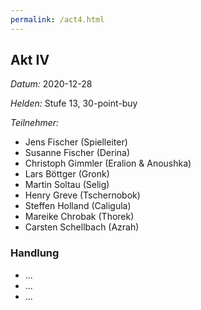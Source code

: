 ```yaml
---
permalink: /act4.html
---
```


## Akt IV

*Datum:* 2020-12-28

*Helden:* Stufe 13, 30-point-buy

*Teilnehmer:*
* Jens Fischer (Spielleiter)
* Susanne Fischer (Derina)
* Christoph Gimmler (Eralion & Anoushka)
* Lars Böttger (Gronk)
* Martin Soltau (Selig)
* Henry Greve (Tschernobok)
* Steffen Holland (Caligula)
* Mareike Chrobak (Thorek)
* Carsten Schellbach (Azrah)

### Handlung

* ...
* ...
* ...
